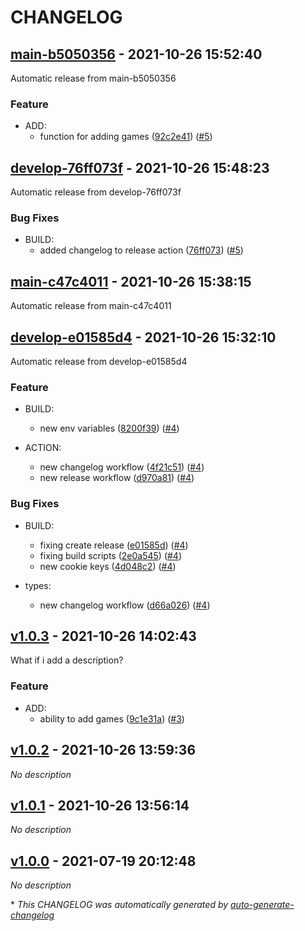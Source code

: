# CHANGELOG

## [main-b5050356](https://github.com/julou95/war-room/releases/tag/main-b5050356) - 2021-10-26 15:52:40

Automatic release from main-b5050356

### Feature

- ADD:
  - function for adding games ([92c2e41](https://github.com/julou95/war-room/commit/92c2e4148d812f6c8343b9c039c13f40a5a87bf6)) ([#5](https://github.com/julou95/war-room/pull/5))

## [develop-76ff073f](https://github.com/julou95/war-room/releases/tag/develop-76ff073f) - 2021-10-26 15:48:23

Automatic release from develop-76ff073f

### Bug Fixes

- BUILD:
  - added changelog to release action ([76ff073](https://github.com/julou95/war-room/commit/76ff073f1c06f541683a217f1ed6193b49fd0be8)) ([#5](https://github.com/julou95/war-room/pull/5))

## [main-c47c4011](https://github.com/julou95/war-room/releases/tag/main-c47c4011) - 2021-10-26 15:38:15

Automatic release from main-c47c4011

## [develop-e01585d4](https://github.com/julou95/war-room/releases/tag/develop-e01585d4) - 2021-10-26 15:32:10

Automatic release from develop-e01585d4

### Feature

- BUILD:
  - new env variables ([8200f39](https://github.com/julou95/war-room/commit/8200f393bca1e826e634aa5aeb8fb3cf2b82dd60)) ([#4](https://github.com/julou95/war-room/pull/4))

- ACTION:
  - new changelog workflow ([4f21c51](https://github.com/julou95/war-room/commit/4f21c51b4081fa45c0ac07e2e851b28686e0ef14)) ([#4](https://github.com/julou95/war-room/pull/4))
  - new release workflow ([d970a81](https://github.com/julou95/war-room/commit/d970a814f4ea12e97452a95006cc9734c4490b81)) ([#4](https://github.com/julou95/war-room/pull/4))

### Bug Fixes

- BUILD:
  - fixing create release ([e01585d](https://github.com/julou95/war-room/commit/e01585d49b1d45e8a8d5c748939cfa5fcff67a07)) ([#4](https://github.com/julou95/war-room/pull/4))
  - fixing build scripts ([2e0a545](https://github.com/julou95/war-room/commit/2e0a54511190b47e68bc2cdce544c44431a4a6c4)) ([#4](https://github.com/julou95/war-room/pull/4))
  - new cookie keys ([4d048c2](https://github.com/julou95/war-room/commit/4d048c29e4a92d9e243f9c43857a5516bd669397)) ([#4](https://github.com/julou95/war-room/pull/4))

- types:
  - new changelog workflow ([d66a026](https://github.com/julou95/war-room/commit/d66a02624935b968d6b7768ca610efef62b998cd)) ([#4](https://github.com/julou95/war-room/pull/4))

## [v1.0.3](https://github.com/julou95/war-room/releases/tag/v1.0.3) - 2021-10-26 14:02:43

What if i add a description?

### Feature

- ADD:
  - ability to add games ([9c1e31a](https://github.com/julou95/war-room/commit/9c1e31a317dcb026c1c52e9dc560c9e580107a72)) ([#3](https://github.com/julou95/war-room/pull/3))

## [v1.0.2](https://github.com/julou95/war-room/releases/tag/v1.0.2) - 2021-10-26 13:59:36

*No description*

## [v1.0.1](https://github.com/julou95/war-room/releases/tag/v1.0.1) - 2021-10-26 13:56:14

*No description*

## [v1.0.0](https://github.com/julou95/war-room/releases/tag/v1.0.0) - 2021-07-19 20:12:48

*No description*

\* *This CHANGELOG was automatically generated by [auto-generate-changelog](https://github.com/BobAnkh/auto-generate-changelog)*
